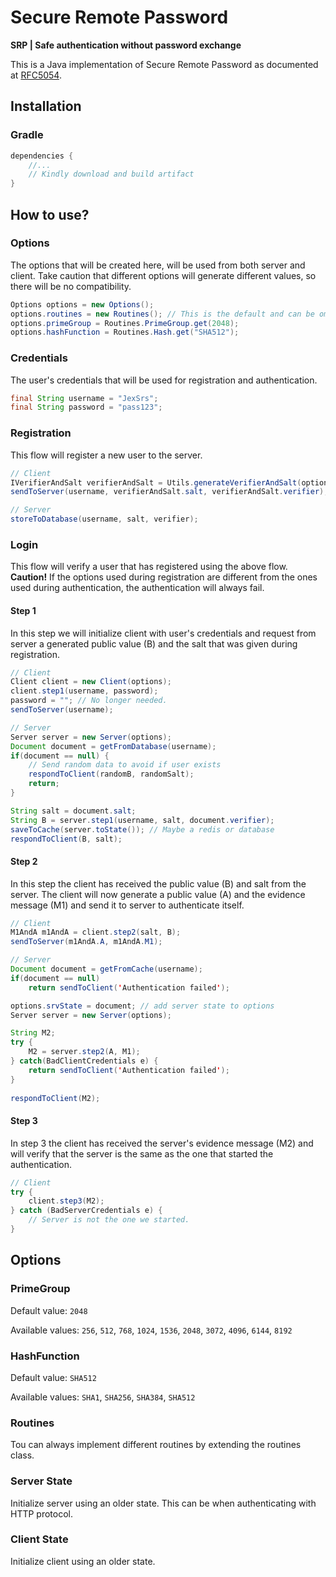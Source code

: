 # Secure Remote Password
**SRP | Safe authentication without password exchange**

This is a Java implementation of Secure Remote Password as documented at [RFC5054](https://datatracker.ietf.org/doc/html/rfc5054).

## Installation

### Gradle
```gradle
dependencies {
    //...
    // Kindly download and build artifact
}
```

## How to use?

### Options
The options that will be created here, will be used from both server and client.
Take caution that different options will generate different values, so there will be no compatibility.

```java
Options options = new Options();
options.routines = new Routines(); // This is the default and can be ommited. You can write your own routines by inheriting the routines clss
options.primeGroup = Routines.PrimeGroup.get(2048);
options.hashFunction = Routines.Hash.get("SHA512");
```

### Credentials
The user's credentials that will be used for registration and authentication.
```java
final String username = "JexSrs";
final String password = "pass123";
```

### Registration
This flow will register a new user to the server.

```java
// Client
IVerifierAndSalt verifierAndSalt = Utils.generateVerifierAndSalt(options, username, password);
sendToServer(username, verifierAndSalt.salt, verifierAndSalt.verifier);

// Server
storeToDatabase(username, salt, verifier);
```

### Login
This flow will verify a user that has registered using the above flow.
__Caution!__ If the options used during registration are different from the ones used during authentication,
the authentication will always fail.

#### Step 1
In this step we will initialize client with user's credentials and request from server a generated
public value (B) and the salt that was given during registration.

```java
// Client
Client client = new Client(options);
client.step1(username, password);
password = ""; // No longer needed.
sendToServer(username);

// Server
Server server = new Server(options);
Document document = getFromDatabase(username);
if(document == null) {
    // Send random data to avoid if user exists
    respondToClient(randomB, randomSalt);
    return;
}

String salt = document.salt;
String B = server.step1(username, salt, document.verifier);
saveToCache(server.toState()); // Maybe a redis or database
respondToClient(B, salt);
```
#### Step 2
In this step the client has received the public value (B) and salt from the server.
The client will now generate a public value (A) and the evidence message (M1) and send it to server
to authenticate itself.

```java
// Client
M1AndA m1AndA = client.step2(salt, B);
sendToServer(m1AndA.A, m1AndA.M1);

// Server
Document document = getFromCache(username);
if(document == null)
    return sendToClient('Authentication failed');

options.srvState = document; // add server state to options
Server server = new Server(options);

String M2;
try {
    M2 = server.step2(A, M1);
} catch(BadClientCredentials e) {
    return sendToClient('Authentication failed');
}
 
respondToClient(M2);
```

#### Step 3
In step 3 the client has received the server's evidence message (M2) and will verify that the server is
the same as the one that started the authentication.

```java
// Client
try {
    client.step3(M2);
} catch (BadServerCredentials e) {
    // Server is not the one we started.
}
```

## Options
### PrimeGroup
Default value: `2048`

Available values: `256`, `512`, `768`, `1024`, `1536`, `2048`, `3072`, `4096`, `6144`, `8192`

### HashFunction
Default value: `SHA512`

Available values: `SHA1`, `SHA256`, `SHA384`, `SHA512`

### Routines
Tou can always implement different routines by extending the routines class.

### Server State
Initialize server using an older state. This can be when authenticating with HTTP protocol.

### Client State
Initialize client using an older state.


